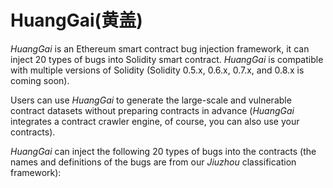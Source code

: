 # HuangGai(黄盖)
*HuangGai* is an Ethereum smart contract bug injection framework, it can inject 20 types of bugs into Solidity smart contract. *HuangGai* is compatible with multiple versions of Solidity (Solidity 0.5.x, 0.6.x, 0.7.x, and 0.8.x is coming soon).

Users can use *HuangGai* to generate the large-scale and vulnerable contract datasets without preparing contracts in advance (*HuangGai* integrates a contract crawler engine, of course, you can also use your contracts).

*HuangGai* can inject the following 20 types of bugs into the contracts (the names and definitions of the bugs are from our *Jiuzhou* classification framework):